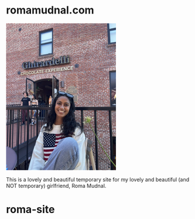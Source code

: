 # romamudnal.com

<img width=300 src="roma.webp" alt="Roma Mudnal">

This is a lovely and beautiful temporary site for my lovely and beautiful (and NOT temporary) girlfriend, Roma Mudnal.
# roma-site
